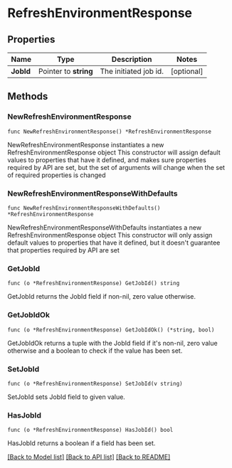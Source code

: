 # RefreshEnvironmentResponse

## Properties

Name | Type | Description | Notes
------------ | ------------- | ------------- | -------------
**JobId** | Pointer to **string** | The initiated job id. | [optional] 

## Methods

### NewRefreshEnvironmentResponse

`func NewRefreshEnvironmentResponse() *RefreshEnvironmentResponse`

NewRefreshEnvironmentResponse instantiates a new RefreshEnvironmentResponse object
This constructor will assign default values to properties that have it defined,
and makes sure properties required by API are set, but the set of arguments
will change when the set of required properties is changed

### NewRefreshEnvironmentResponseWithDefaults

`func NewRefreshEnvironmentResponseWithDefaults() *RefreshEnvironmentResponse`

NewRefreshEnvironmentResponseWithDefaults instantiates a new RefreshEnvironmentResponse object
This constructor will only assign default values to properties that have it defined,
but it doesn't guarantee that properties required by API are set

### GetJobId

`func (o *RefreshEnvironmentResponse) GetJobId() string`

GetJobId returns the JobId field if non-nil, zero value otherwise.

### GetJobIdOk

`func (o *RefreshEnvironmentResponse) GetJobIdOk() (*string, bool)`

GetJobIdOk returns a tuple with the JobId field if it's non-nil, zero value otherwise
and a boolean to check if the value has been set.

### SetJobId

`func (o *RefreshEnvironmentResponse) SetJobId(v string)`

SetJobId sets JobId field to given value.

### HasJobId

`func (o *RefreshEnvironmentResponse) HasJobId() bool`

HasJobId returns a boolean if a field has been set.


[[Back to Model list]](../README.md#documentation-for-models) [[Back to API list]](../README.md#documentation-for-api-endpoints) [[Back to README]](../README.md)


